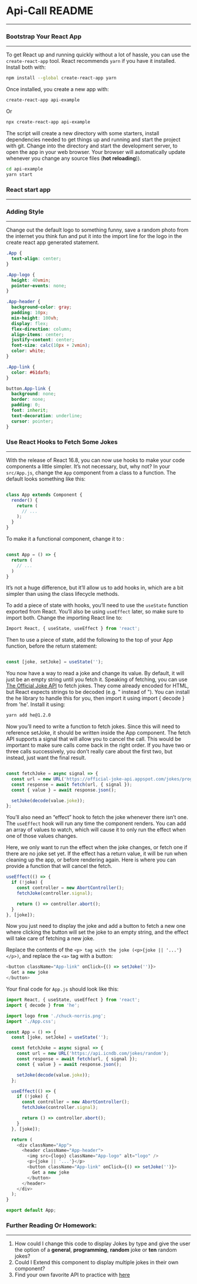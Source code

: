 # Api-Call README
----

### Bootstrap Your React App
---

To get React up and running quickly without a lot of hassle, you can use the `create-react-app` tool. React recommends `yarn` if you have it installed. Install both with:

```bash
npm install --global create-react-app yarn
```
Once installed, you create a new app with:

```bash
create-react-app api-example
```
Or 
```bash
npx create-react-app api-example
```
The script will create a new directory with some starters, install dependencies needed to get things up and running and start the project with git. Change into the directory and start the development server, to open the app in your web browser. Your browser will automatically update whenever you change any source files (**hot reloading**)).

```bash
cd api-example
yarn start
```
### React start app
---

### Adding Style
---
Change out the default logo to something funny, save a random photo from the internet you think fun and put it into the import line for the logo in the create react app generated statement. 

```css
.App {
  text-align: center;
}

.App-logo {
  height: 40vmin;
  pointer-events: none;
}

.App-header {
  background-color: gray;
  padding: 10px;
  min-height: 100vh;
  display: flex;
  flex-direction: column;
  align-items: center;
  justify-content: center;
  font-size: calc(10px + 2vmin);
  color: white;
}

.App-link {
  color: #61dafb;
}

button.App-link {
  background: none;
  border: none;
  padding: 0;
  font: inherit;
  text-decoration: underline;
  cursor: pointer;
}
```
### Use React Hooks to Fetch Some Jokes
---

With the release of React 16.8, you can now use hooks to make your code components a little simpler. It’s not necessary, but, why not? In your `src/App.js`, change the `App` component from a class to a function. The default looks something like this:

```javascript

class App extends Component {
  render() {
    return (
      // ...
    );
  }
}
```

To make it a functional component, change it to :

```javascript

const App = () => {
  return (
    // ...
  )
}
```
It’s not a huge difference, but it’ll allow us to add hooks in, which are a bit simpler than using the class lifecycle methods.

To add a piece of state with hooks, you’ll need to use the `useState` function exported from React. You’ll also be using `useEffect` later, so make sure to import both. Change the importing React line to:

```javascript
Import React, { useState, useEffect } from 'react';
```
Then to use a piece of state, add the following to the top of your App function, before the return statement:
```javascript

const [joke, setJoke] = useState('');
```
You now have a way to read a joke and change its value. By default, it will just be an empty string until you fetch it. Speaking of fetching, you can use [The Official Joke API](https://github.com/15Dkatz/official_joke_api) to fetch jokes. 
They come already encoded for HTML, but React expects strings to be decoded (e.g. " instead of &quot;). You can install the he library to handle this for you, then import it using import { decode } from 'he'. Install it using:

```bash
yarn add he@1.2.0
```
Now you’ll need to write a function to fetch jokes. Since this will need to reference setJoke, it should be written inside the App component. The fetch API supports a signal that will allow you to cancel the call. This would be important to make sure calls come back in the right order. If you have two or three calls successively, you don’t really care about the first two, but instead, just want the final result.

```javascript

const fetchJoke = async signal => {
  const url = new URL('https://official-joke-api.appspot.com/jokes/programming/random');
  const response = await fetch(url, { signal });
  const { value } = await response.json();

  setJoke(decode(value.joke));
};
```
You’ll also need an “effect” hook to fetch the joke whenever there isn’t one. The `useEffect` hook will run any time the component renders. You can add an array of values to watch, which will cause it to only run the effect when one of those values changes. 

Here, we only want to run the effect when the joke changes, or fetch one if there are no joke set yet. If the effect has a return value, it will be run when cleaning up the app, or before rendering again. Here is where you can provide a function that will cancel the fetch.

```javascript
useEffect(() => {
  if (!joke) {
    const controller = new AbortController();
    fetchJoke(controller.signal);

    return () => controller.abort();
  }
}, [joke]);
```
Now you just need to display the joke and add a button to fetch a new one where clicking the button will set the joke to an empty string, and the effect will take care of fetching a new joke. 

Replace the contents of the `<p> tag with the joke (<p>{joke || '...'}</p>)`, and replace the `<a>` tag with a button:

```javascript
<button className="App-link" onClick={() => setJoke('')}>
  Get a new joke
</button>
```
Your final code for `App.js` should look like this:

``` javascript
import React, { useState, useEffect } from 'react';
import { decode } from 'he';

import logo from './chuck-norris.png';
import './App.css';

const App = () => {
  const [joke, setJoke] = useState('');

  const fetchJoke = async signal => {
    const url = new URL('https://api.icndb.com/jokes/random');
    const response = await fetch(url, { signal });
    const { value } = await response.json();

    setJoke(decode(value.joke));
  };

  useEffect(() => {
    if (!joke) {
      const controller = new AbortController();
      fetchJoke(controller.signal);

      return () => controller.abort();
    }
  }, [joke]);

  return (
    <div className="App">
      <header className="App-header">
        <img src={logo} className="App-logo" alt="logo" />
        <p>{joke || '...'}</p>
        <button className="App-link" onClick={() => setJoke('')}>
          Get a new joke
        </button>
      </header>
    </div>
  );
}

export default App;
```

### Further Reading Or Homework:
----
1. How could I change this code to display Jokes by type and give the user the option of a **general**, **programming**, **random** joke or **ten** random jokes? 
2. Could I Extend this component to display multiple jokes in their own component?
3. Find your own favorite API to practice with [here](https://github.com/davemachado/public-api)